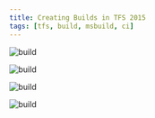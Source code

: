 ```yaml
---
title: Creating Builds in TFS 2015
tags: [tfs, build, msbuild, ci]
---
```


![build](/assets/img/posts/creating-builds-in-tfs-vnext/new-build-definition.png)

![build](/assets/img/posts/creating-builds-in-tfs-vnext/create-empty-build-definition.png)

![build](/assets/img/posts/creating-builds-in-tfs-vnext/using-repository.png)

![build](/assets/img/posts/creating-builds-in-tfs-vnext/empty-definition.png)
